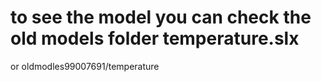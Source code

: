 
# to see the model you can check the old models folder temperature.slx
or oldmodles99007691/temperature
